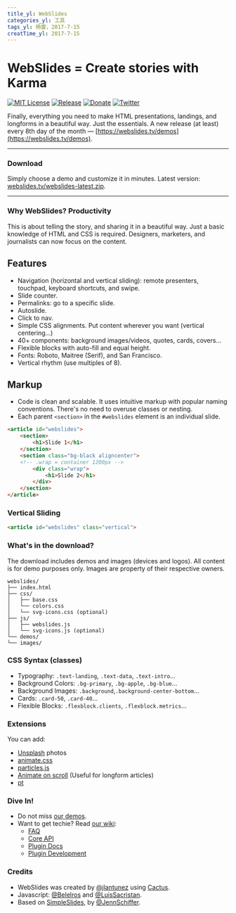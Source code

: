 ```yaml
---
title_yl: WebSlides
categories_yl: 工具
tags_yl: 杨雷，2017-7-15
creatTime_yl: 2017-7-15
---
```


# WebSlides = Create stories with Karma

[![MIT License](https://img.shields.io/badge/license-MIT-blue.svg)](http://opensource.org/licenses/MIT)
[![Release](https://img.shields.io/github/release/webslides/webslides.svg)](https://github.com/webslides/webslides/releases/latest)
[![Donate](https://img.shields.io/badge/Donate-PayPal-green.svg)](https://www.paypal.me/jlantunez/8)
[![Twitter](https://img.shields.io/twitter/url/https/github.com/webslides/webslides.svg?style=social)](https://twitter.com/webslides)

Finally, everything you need to make HTML presentations, landings, and longforms in a beautiful way. Just the essentials. A new release (at least) every 8th day of the month — [https://webslides.tv/demos](https://webslides.tv/demos).

* * *
### Download
Simply choose a demo and customize it in minutes. Latest version: [webslides.tv/webslides-latest.zip](https://webslides.tv/webslides-latest.zip).
* * *


### Why WebSlides? Productivity
This is about telling the story, and sharing it in a beautiful way. Just a basic knowledge of HTML and CSS is required. Designers, marketers, and journalists can now focus on the content.

## Features

- Navigation (horizontal and vertical sliding): remote presenters, touchpad, keyboard shortcuts, and swipe.
- Slide counter.
- Permalinks: go to a specific slide.
- Autoslide.
- Click to nav.
- Simple CSS alignments. Put content wherever you want (vertical centering...)
- 40+ components: background images/videos, quotes, cards, covers...
- Flexible blocks with auto-fill and equal height.
- Fonts: Roboto, Maitree (Serif), and San Francisco.
- Vertical rhythm (use multiples of 8).

## Markup

- Code is clean and scalable. It uses intuitive markup with popular naming conventions. There's no need to overuse classes or nesting.
- Each parent `<section>` in the `#webslides` element is an individual slide.

```html
<article id="webslides">
    <section>
        <h1>Slide 1</h1>
    </section>
    <section class="bg-black aligncenter">
    <!-- .wrap = container 1200px -->
        <div class="wrap">
            <h1>Slide 2</h1>
        </div>
    </section>
</article>
```

### Vertical Sliding

```html
<article id="webslides" class="vertical">
```

### What's in the download?

The download includes demos and images (devices and logos).
All content is for demo purposes only. Images are property of their respective owners.

```
webslides/
├── index.html
├── css/
│   ├── base.css
│   └── colors.css
│   └── svg-icons.css (optional)
├── js/
│   ├── webslides.js
│   └── svg-icons.js (optional)
└── demos/
└── images/
```

### CSS Syntax (classes)

- Typography: `.text-landing`, `.text-data`, `.text-intro`...
- Background Colors: `.bg-primary`, `.bg-apple`, `.bg-blue`...
- Background Images: `.background`,`.background-center-bottom`...
- Cards: `.card-50`, `.card-40`...
- Flexible Blocks: `.flexblock.clients`, `.flexblock.metrics`...

### Extensions

You can add:

- [Unsplash](https://unsplash.com) photos
- [animate.css](https://daneden.github.io/animate.css)
- [particles.js](https://github.com/VincentGarreau/particles.js)
- [Animate on scroll](http://michalsnik.github.io/aos/) (Useful for longform articles)
- [pt](http://williamngan.github.io/pt/)


### Dive In!

- Do not miss [our demos](https://webslides.tv/).
- Want to get techie? Read [our wiki](wiki):
  - [FAQ](https://github.com/webslides/WebSlides/wiki)
  - [Core API](https://github.com/webslides/WebSlides/wiki/Core-API)
  - [Plugin Docs](https://github.com/webslides/WebSlides/wiki/Plugin-docs)
  - [Plugin Development](https://github.com/webslides/WebSlides/wiki/Plugin-development)

### Credits

- WebSlides was created by [@jlantunez](https://twitter.com/jlantunez) using [Cactus](https://github.com/eudicots/Cactus).
- Javascript: [@Belelros](https://twitter.com/Belelros) and [@LuisSacristan](https://twitter.com/luissacristan).
- Based on [SimpleSlides](https://github.com/jennschiffer/SimpleSlides), by [@JennSchiffer](https://twitter.com/jennschiffer).
